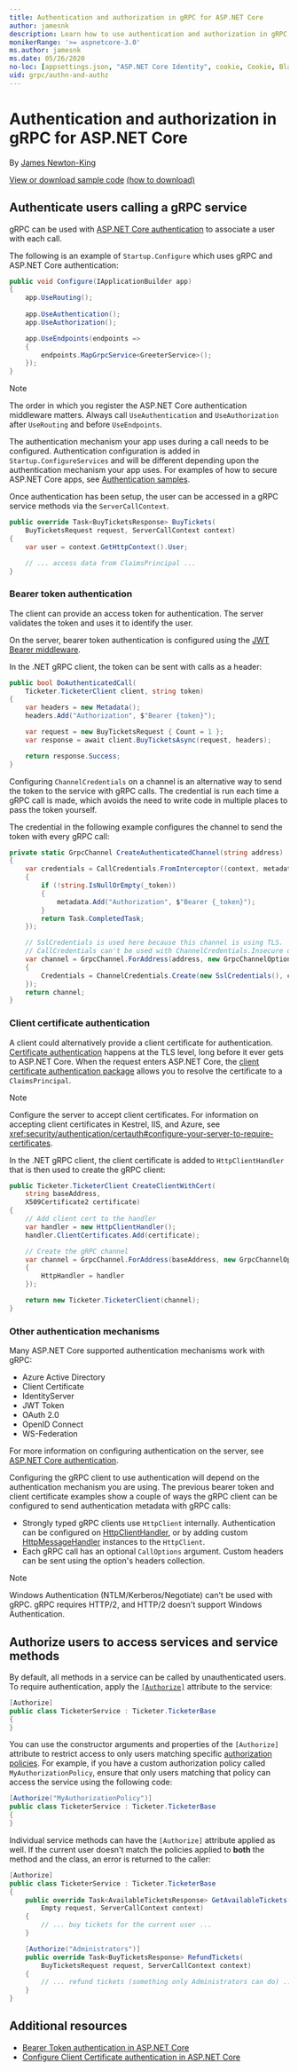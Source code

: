 ```yaml
---
title: Authentication and authorization in gRPC for ASP.NET Core
author: jamesnk
description: Learn how to use authentication and authorization in gRPC for ASP.NET Core.
monikerRange: '>= aspnetcore-3.0'
ms.author: jamesnk
ms.date: 05/26/2020
no-loc: [appsettings.json, "ASP.NET Core Identity", cookie, Cookie, Blazor, "Blazor Server", "Blazor WebAssembly", "Identity", "Let's Encrypt", Razor, SignalR]
uid: grpc/authn-and-authz
---
```


# Authentication and authorization in gRPC for ASP.NET Core

By [James Newton-King](https://twitter.com/jamesnk)

[View or download sample code](https://github.com/dotnet/AspNetCore.Docs/tree/master/aspnetcore/grpc/authn-and-authz/sample/) [(how to download)](xref:index#how-to-download-a-sample)

## Authenticate users calling a gRPC service

gRPC can be used with [ASP.NET Core authentication](xref:security/authentication/identity) to associate a user with each call.

The following is an example of `Startup.Configure` which uses gRPC and ASP.NET Core authentication:

```csharp
public void Configure(IApplicationBuilder app)
{
    app.UseRouting();
    
    app.UseAuthentication();
    app.UseAuthorization();

    app.UseEndpoints(endpoints =>
    {
        endpoints.MapGrpcService<GreeterService>();
    });
}
```

> [!NOTE]
> The order in which you register the ASP.NET Core authentication middleware matters. Always call `UseAuthentication` and `UseAuthorization` after `UseRouting` and before `UseEndpoints`.

The authentication mechanism your app uses during a call needs to be configured. Authentication configuration is added in `Startup.ConfigureServices` and will be different depending upon the authentication mechanism your app uses. For examples of how to secure ASP.NET Core apps, see [Authentication samples](xref:security/authentication/samples).

Once authentication has been setup, the user can be accessed in a gRPC service methods via the `ServerCallContext`.

```csharp
public override Task<BuyTicketsResponse> BuyTickets(
    BuyTicketsRequest request, ServerCallContext context)
{
    var user = context.GetHttpContext().User;

    // ... access data from ClaimsPrincipal ...
}

```

### Bearer token authentication

The client can provide an access token for authentication. The server validates the token and uses it to identify the user.

On the server, bearer token authentication is configured using the [JWT Bearer middleware](/dotnet/api/microsoft.extensions.dependencyinjection.jwtbearerextensions.addjwtbearer).

In the .NET gRPC client, the token can be sent with calls as a header:

```csharp
public bool DoAuthenticatedCall(
    Ticketer.TicketerClient client, string token)
{
    var headers = new Metadata();
    headers.Add("Authorization", $"Bearer {token}");

    var request = new BuyTicketsRequest { Count = 1 };
    var response = await client.BuyTicketsAsync(request, headers);

    return response.Success;
}
```

Configuring `ChannelCredentials` on a channel is an alternative way to send the token to the service with gRPC calls. The credential is run each time a gRPC call is made, which avoids the need to write code in multiple places to pass the token yourself.

The credential in the following example configures the channel to send the token with every gRPC call:

```csharp
private static GrpcChannel CreateAuthenticatedChannel(string address)
{
    var credentials = CallCredentials.FromInterceptor((context, metadata) =>
    {
        if (!string.IsNullOrEmpty(_token))
        {
            metadata.Add("Authorization", $"Bearer {_token}");
        }
        return Task.CompletedTask;
    });

    // SslCredentials is used here because this channel is using TLS.
    // CallCredentials can't be used with ChannelCredentials.Insecure on non-TLS channels.
    var channel = GrpcChannel.ForAddress(address, new GrpcChannelOptions
    {
        Credentials = ChannelCredentials.Create(new SslCredentials(), credentials)
    });
    return channel;
}
```

### Client certificate authentication

A client could alternatively provide a client certificate for authentication. [Certificate authentication](https://tools.ietf.org/html/rfc5246#section-7.4.4) happens at the TLS level, long before it ever gets to ASP.NET Core. When the request enters ASP.NET Core, the [client certificate authentication package](xref:security/authentication/certauth) allows you to resolve the certificate to a `ClaimsPrincipal`.

> [!NOTE]
> Configure the server to accept client certificates. For information on accepting client certificates in Kestrel, IIS, and Azure, see <xref:security/authentication/certauth#configure-your-server-to-require-certificates>.

In the .NET gRPC client, the client certificate is added to `HttpClientHandler` that is then used to create the gRPC client:

```csharp
public Ticketer.TicketerClient CreateClientWithCert(
    string baseAddress,
    X509Certificate2 certificate)
{
    // Add client cert to the handler
    var handler = new HttpClientHandler();
    handler.ClientCertificates.Add(certificate);

    // Create the gRPC channel
    var channel = GrpcChannel.ForAddress(baseAddress, new GrpcChannelOptions
    {
        HttpHandler = handler
    });

    return new Ticketer.TicketerClient(channel);
}
```

### Other authentication mechanisms

Many ASP.NET Core supported authentication mechanisms work with gRPC:

* Azure Active Directory
* Client Certificate
* IdentityServer
* JWT Token
* OAuth 2.0
* OpenID Connect
* WS-Federation

For more information on configuring authentication on the server, see [ASP.NET Core authentication](xref:security/authentication/identity).

Configuring the gRPC client to use authentication will depend on the authentication mechanism you are using. The previous bearer token and client certificate examples show a couple of ways the gRPC client can be configured to send authentication metadata with gRPC calls:

* Strongly typed gRPC clients use `HttpClient` internally. Authentication can be configured on [HttpClientHandler](/dotnet/api/system.net.http.httpclienthandler), or by adding custom [HttpMessageHandler](/dotnet/api/system.net.http.httpmessagehandler) instances to the `HttpClient`.
* Each gRPC call has an optional `CallOptions` argument. Custom headers can be sent using the option's headers collection.

> [!NOTE]
> Windows Authentication (NTLM/Kerberos/Negotiate) can't be used with gRPC. gRPC requires HTTP/2, and HTTP/2 doesn't support Windows Authentication.

## Authorize users to access services and service methods

By default, all methods in a service can be called by unauthenticated users. To require authentication, apply the [`[Authorize]`](xref:Microsoft.AspNetCore.Authorization.AuthorizeAttribute) attribute to the service:

```csharp
[Authorize]
public class TicketerService : Ticketer.TicketerBase
{
}
```

You can use the constructor arguments and properties of the `[Authorize]` attribute to restrict access to only users matching specific [authorization policies](xref:security/authorization/policies). For example, if you have a custom authorization policy called `MyAuthorizationPolicy`, ensure that only users matching that policy can access the service using the following code:

```csharp
[Authorize("MyAuthorizationPolicy")]
public class TicketerService : Ticketer.TicketerBase
{
}
```

Individual service methods can have the `[Authorize]` attribute applied as well. If the current user doesn't match the policies applied to **both** the method and the class, an error is returned to the caller:

```csharp
[Authorize]
public class TicketerService : Ticketer.TicketerBase
{
    public override Task<AvailableTicketsResponse> GetAvailableTickets(
        Empty request, ServerCallContext context)
    {
        // ... buy tickets for the current user ...
    }

    [Authorize("Administrators")]
    public override Task<BuyTicketsResponse> RefundTickets(
        BuyTicketsRequest request, ServerCallContext context)
    {
        // ... refund tickets (something only Administrators can do) ..
    }
}
```

## Additional resources

* [Bearer Token authentication in ASP.NET Core](https://blogs.msdn.microsoft.com/webdev/2016/10/27/bearer-token-authentication-in-asp-net-core/)
* [Configure Client Certificate authentication in ASP.NET Core](xref:security/authentication/certauth)
